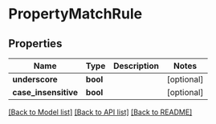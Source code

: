 # PropertyMatchRule

## Properties
Name | Type | Description | Notes
------------ | ------------- | ------------- | -------------
**underscore** | **bool** |  | [optional] 
**case_insensitive** | **bool** |  | [optional] 

[[Back to Model list]](../README.md#documentation-for-models) [[Back to API list]](../README.md#documentation-for-api-endpoints) [[Back to README]](../README.md)


